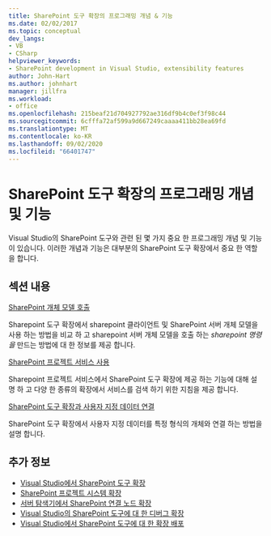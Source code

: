 ```yaml
---
title: SharePoint 도구 확장의 프로그래밍 개념 & 기능
ms.date: 02/02/2017
ms.topic: conceptual
dev_langs:
- VB
- CSharp
helpviewer_keywords:
- SharePoint development in Visual Studio, extensibility features
author: John-Hart
ms.author: johnhart
manager: jillfra
ms.workload:
- office
ms.openlocfilehash: 215beaf21d704927792ae316df9b4c0ef3f98c44
ms.sourcegitcommit: 6cfffa72af599a9d667249caaaa411bb28ea69fd
ms.translationtype: MT
ms.contentlocale: ko-KR
ms.lasthandoff: 09/02/2020
ms.locfileid: "66401747"
---
```

# <a name="programming-concepts-and-features-for-sharepoint-tools-extensions"></a>SharePoint 도구 확장의 프로그래밍 개념 및 기능
  Visual Studio의 SharePoint 도구와 관련 된 몇 가지 중요 한 프로그래밍 개념 및 기능이 있습니다. 이러한 개념과 기능은 대부분의 SharePoint 도구 확장에서 중요 한 역할을 합니다.

## <a name="in-this-section"></a>섹션 내용
 [SharePoint 개체 모델 호출](../sharepoint/calling-into-the-sharepoint-object-models.md)

 Sharepoint 도구 확장에서 sharepoint 클라이언트 및 SharePoint 서버 개체 모델을 사용 하는 방법을 비교 하 고 sharepoint 서버 개체 모델을 호출 하는 *sharepoint 명령을* 만드는 방법에 대 한 정보를 제공 합니다.

 [SharePoint 프로젝트 서비스 사용](../sharepoint/using-the-sharepoint-project-service.md)

 Sharepoint 프로젝트 서비스에서 SharePoint 도구 확장에 제공 하는 기능에 대해 설명 하 고 다양 한 종류의 확장에서 서비스를 검색 하기 위한 지침을 제공 합니다.

 [SharePoint 도구 확장과 사용자 지정 데이터 연결](../sharepoint/associating-custom-data-with-sharepoint-tools-extensions.md)

 SharePoint 도구 확장에서 사용자 지정 데이터를 특정 형식의 개체와 연결 하는 방법을 설명 합니다.

## <a name="see-also"></a>추가 정보
- [Visual Studio에서 SharePoint 도구 확장](../sharepoint/extending-the-sharepoint-tools-in-visual-studio.md)
- [SharePoint 프로젝트 시스템 확장](../sharepoint/extending-the-sharepoint-project-system.md)
- [서버 탐색기에서 SharePoint 연결 노드 확장](../sharepoint/extending-the-sharepoint-connections-node-in-server-explorer.md)
- [Visual Studio의 SharePoint 도구에 대 한 디버그 확장](../sharepoint/debugging-extensions-for-the-sharepoint-tools-in-visual-studio.md)
- [Visual Studio에서 SharePoint 도구에 대 한 확장 배포](../sharepoint/deploying-extensions-for-the-sharepoint-tools-in-visual-studio.md)
